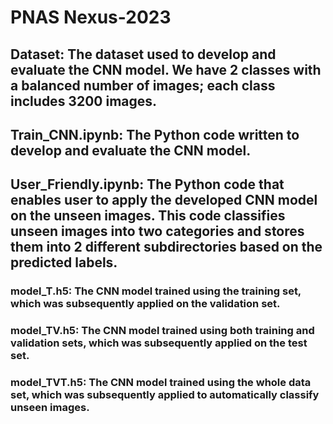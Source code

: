 # PNAS Nexus-2023
## Dataset: The dataset used to develop and evaluate the CNN model. We have 2 classes with a balanced number of images; each class includes 3200 images.
## Train_CNN.ipynb: The Python code written to develop and evaluate the CNN model.
## User_Friendly.ipynb: The Python code that enables user to apply the developed CNN model on the unseen images. This code classifies unseen images into two categories and stores them into 2 different subdirectories based on the predicted labels.
### model_T.h5: The CNN model trained using the training set, which was subsequently applied on the validation set.
### model_TV.h5: The CNN model trained using both training and validation sets, which was subsequently applied on the test set.
### model_TVT.h5: The CNN model trained using the whole data set, which was subsequently applied to automatically classify unseen images.
